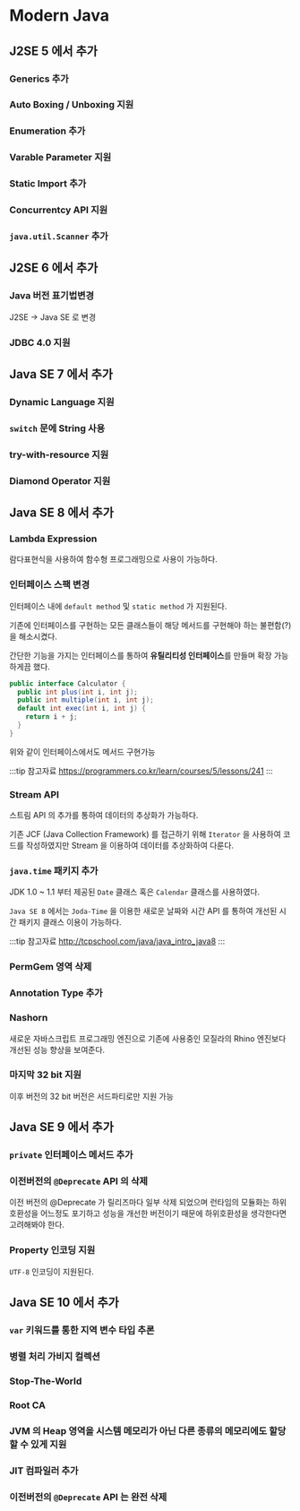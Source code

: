 # Modern Java

## J2SE 5 에서 추가 <Badge text="04.10.4 ~ 15.4.14" />

### Generics 추가

### Auto Boxing / Unboxing 지원

### Enumeration 추가

### Varable Parameter 지원

### Static Import 추가

### Concurrentcy API 지원

### `java.util.Scanner` 추가

## J2SE 6 에서 추가 <Badge text="06.12.23 ~ 18.10.18" />

### Java 버전 표기법변경

J2SE -> Java SE 로 변경

### JDBC 4.0 지원

## Java SE 7 에서 추가 <Badge text="11.7.28 ~ 18.10.18" />

### Dynamic Language 지원

### `switch` 문에 String 사용

### try-with-resource 지원

### Diamond Operator 지원

## Java SE 8 에서 추가 <Badge text="14.3.18 ~ 18.10.16" />

### Lambda Expression

람다표현식을 사용하여 함수형 프로그래밍으로 사용이 가능하다.

### 인터페이스 스팩 변경

인터페이스 내에 `default method` 및 `static method` 가 지원된다.

기존에 인터페이스를 구현하는 모든 클래스들이 해당 메서드를 구현해야 하는 불편함(?) 을 해소시켰다.

간단한 기능을 가지는 인터페이스를 통하여 **유틸리티성 인터페이스**를 만들며 확장 가능하게끔 했다.

```java {4,5,6}
public interface Calculator {
  public int plus(int i, int j);
  public int multiple(int i, int j);
  default int exec(int i, int j) {
    return i + j;
  }
}
```

위와 같이 인터페이스에서도 메서드 구현가능

:::tip 참고자료
<https://programmers.co.kr/learn/courses/5/lessons/241>
:::

### Stream API

스트림 API 의 추가를 통하여 데이터의 추상화가 가능하다.

기존 JCF (Java Collection Framework) 를 접근하기 위해 `Iterator` 을 사용하여 코드를 작성하였지만 Stream 을 이용하여 데이터를 추상화하여 다룬다.

### `java.time` 패키지 추가

JDK 1.0 ~ 1.1 부터 제공된 `Date` 클래스 혹은 `Calendar` 클래스를 사용하였다.

`Java SE 8` 에서는 `Joda-Time` 을 이용한 새로운 날짜와 시간 API 를 통하여 개선된 시간 패키지 클래스 이용이 가능하다.

:::tip 참고자료
<http://tcpschool.com/java/java_intro_java8>
:::

### PermGem 영역 삭제

### Annotation Type 추가

### Nashorn

새로운 자바스크립트 프로그래밍 엔진으로 기존에 사용중인 모질라의 Rhino 엔진보다 개선된 성능 향상을 보여준다.

### 마지막 32 bit 지원

이후 버전의 32 bit 버전은 서드파티로만 지원 가능

## Java SE 9 에서 추가 <Badge text="17.9.21 ~ 18.1.16" />

### `private` 인터페이스 메서드 추가

### 이전버전의 `@Deprecate` API 의 삭제

이전 버전의 @Deprecate 가 릴리즈마다 일부 삭제 되었으며 런타임의 모듈화는 하위 호환성을 어느정도 포기하고 성능을 개선한 버전이기 때문에 하위호환성을 생각한다면 고려해봐야 한다.

### Property 인코딩 지원

`UTF-8` 인코딩이 지원된다.

## Java SE 10 에서 추가 <Badge text="18.3.20 ~ 18.7.17" />

### `var` 키워드를 통한 지역 변수 타입 추론

### 병렬 처리 가비지 컬렉션

### Stop-The-World

### Root CA

### JVM 의 Heap 영역을 시스템 메모리가 아닌 다른 종류의 메모리에도 할당할 수 있게 지원

### JIT 컴파일러 추가

### 이전버전의 `@Deprecate` API 는 완전 삭제
